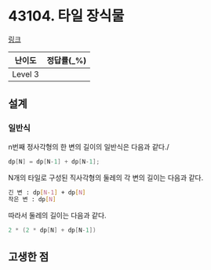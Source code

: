 # 43104. 타일 장식물

[링크](https://programmers.co.kr/learn/courses/30/lessons/43104#)

| 난이도  | 정답률(\_%) |
| :-----: | :---------: |
| Level 3 |             |

## 설계

### 일반식

n번째 정사각형의 한 변의 길이의 일반식은 다음과 같다./

```cpp
dp[N] = dp[N-1] + dp[N-1];
```

N개의 타일로 구성된 직사각형의 둘레의 각 변의 길이는 다음과 같다.

```sh
긴 변 : dp[N-1] + dp[N]
작은 변 : dp[N]
```

따라서 둘레의 길이는 다음과 같다.

```cpp
2 * (2 * dp[N] + dp[N-1])
```

## 고생한 점
